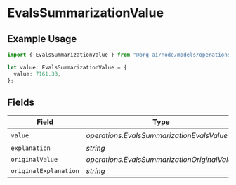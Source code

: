 # EvalsSummarizationValue

## Example Usage

```typescript
import { EvalsSummarizationValue } from "@orq-ai/node/models/operations";

let value: EvalsSummarizationValue = {
  value: 7161.33,
};
```

## Fields

| Field                                        | Type                                         | Required                                     | Description                                  |
| -------------------------------------------- | -------------------------------------------- | -------------------------------------------- | -------------------------------------------- |
| `value`                                      | *operations.EvalsSummarizationEvalsValue*    | :heavy_check_mark:                           | N/A                                          |
| `explanation`                                | *string*                                     | :heavy_minus_sign:                           | N/A                                          |
| `originalValue`                              | *operations.EvalsSummarizationOriginalValue* | :heavy_minus_sign:                           | N/A                                          |
| `originalExplanation`                        | *string*                                     | :heavy_minus_sign:                           | N/A                                          |